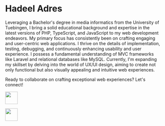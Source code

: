 # Hadeel Adres
Leveraging a Bachelor's degree in media informatics from the University of Tuebingen, I bring a solid educational background and expertise in the
latest versions of PHP, TypeScript, and JavaScript to my web development endeavors.
My primary focus has consistently been on crafting engaging and user-centric web applications. I thrive on the details of implementation,
testing, debugging, and continuously enhancing usability and user experience. I possess a fundamental understanding of MVC frameworks like Laravel and
relational databases like MySQL.
Currently, I'm expanding my skillset by delving into the world of UX/UI design, aiming to create not only functional but also visually appealing
and intuitive web experiences.

Ready to collaborate on crafting exceptional web experiences? Let's connect!

<a href="mailto:adres.hadeel99@gmail.com"><img src="https://cdn1.iconfinder.com/data/icons/google-s-logo/150/Google_Icons-02-512.png" width="40" height="40"></a>

<a href="https://www.linkedin.com/in/hadeel-adres-8726bb191/"><img src="https://cdn2.iconfinder.com/data/icons/social-media-applications/64/social_media_applications_14-linkedin-64.png" width="40" height="40"></a>

